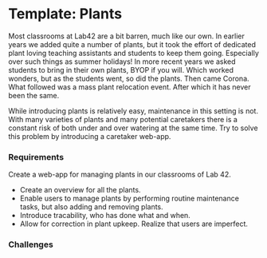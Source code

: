 # Template: Plants

Most classrooms at Lab42 are a bit barren, much like our own. In earlier years we added quite a number of plants, but it took the effort of dedicated plant loving teaching assistants and students to keep them going. Especially over such things as summer holidays! In more recent years we asked students to bring in their own plants, BYOP if you will. Which worked wonders, but as the students went, so did the plants. Then came Corona. What followed was a mass plant relocation event. After which it has never been the same.

While introducing plants is relatively easy, maintenance in this setting is not. With many varieties of plants and many potential caretakers there is a constant risk of both under and over watering at the same time. Try to solve this problem by introducing a caretaker web-app.

### Requirements

Create a web-app for managing plants in our classrooms of Lab 42.

* Create an overview for all the plants.
* Enable users to manage plants by performing routine maintenance tasks, but also adding and removing plants.
* Introduce tracability, who has done what and when.
* Allow for correction in plant upkeep. Realize that users are imperfect. 

### Challenges
